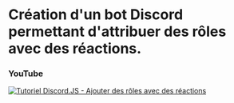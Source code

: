 # Création d'un bot Discord permettant d'attribuer des rôles avec des réactions.
 
### YouTube

[![Tutoriel Discord.JS - Ajouter des rôles avec des réactions](https://i3.ytimg.com/vi/sa0FS7o0MeE/maxresdefault.jpg)](https://www.youtube.com/watch?v=sa0FS7o0MeE)

